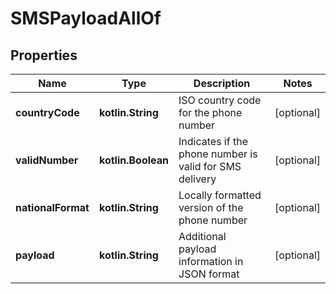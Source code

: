 
# SMSPayloadAllOf

## Properties
Name | Type | Description | Notes
------------ | ------------- | ------------- | -------------
**countryCode** | **kotlin.String** | ISO country code for the phone number |  [optional]
**validNumber** | **kotlin.Boolean** | Indicates if the phone number is valid for SMS delivery |  [optional]
**nationalFormat** | **kotlin.String** | Locally formatted version of the phone number |  [optional]
**payload** | **kotlin.String** | Additional payload information in JSON format |  [optional]



